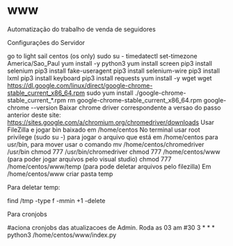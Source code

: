 # www
Automatização do trabalho de venda de seguidores

Configurações do Servidor

go to light sail
centos (os only)
sudo su -
timedatectl set-timezone America/Sao_Paul
yum install -y python3
yum install screen
pip3 install selenium
pip3 install fake-useragent
pip3 install selenium-wire
pip3 install lxml
pip3 install keyboard
pip3 install requests
yum install -y wget
wget https://dl.google.com/linux/direct/google-chrome-stable_current_x86_64.rpm
sudo yum install ./google-chrome-stable_current_*.rpm
rm google-chrome-stable_current_x86_64.rpm
google-chrome --version
Baixar chrome driver correspondente a versao do passo anterior deste site: https://sites.google.com/a/chromium.org/chromedriver/downloads
Usar FileZilla e jogar bin baixado em /home/centos
No terminal usar root privilege (sudo su -) para jogar o arquivo que está em /home/centos para usr/bin, para mover usar o comando mv /home/centos/chromedriver /usr/bin
chmod 777 /usr/bin/chromedriver
chmod 777 /home/centos/www (para poder jogar arquivos pelo visual studio)
chmod 777 /home/centos/www/temp (para pode deletar arquivos pelo filezilla)
Em /home/centos/www criar pasta temp


Para deletar temp:

find /tmp -type f -mmin +1 -delete

Para cronjobs

#aciona cronjobs das atualizacoes de Admin. Roda as 03 am
#30 3 * * * python3 /home/centos/www/index.py
